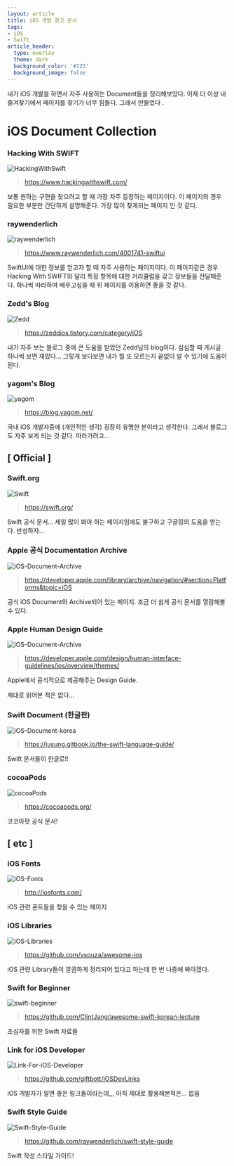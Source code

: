 ```yaml
---
layout: article
title: iOS 개발 참고 문서
tags:
- iOS
- Swift
article_header:
  type: overlay
  theme: dark
  background_color: '#123'
  background_image: false
---
```


내가 iOS 개발을 하면서 자주 사용하는 Document들을 정리해보았다. 이제 더 이상 내 즐겨찾기에서 페이지를 찾기가 너무 힘들다. 그래서 만들었다 .

<!--more-->

# iOS Document Collection



### Hacking With SWIFT

![HackingWithSwift](<https://raw.githubusercontent.com/gwonii/gwonii.github.io/master/img/iOS-Document-Collection/HackingWithSWIFT.png>)



> <https://www.hackingwithswift.com/>

보통 원하는 구현을 찾으려고 할 때 가장 자주 등장하는 페이지이다. 이 페이지의 경우 필요한 부분만 간단하게 설명해준다. 가장 많이 찾게되는 페이지 인 것 같다.



### raywenderlich

![raywenderlich](<https://raw.githubusercontent.com/gwonii/gwonii.github.io/master/img/iOS-Document-Collection/raywenderlich.png>)

> <https://www.raywenderlich.com/4001741-swiftui>

SwiftUI에 대한 정보를 얻고자 할 때 자주 사용하는 페이지이다. 이 페이지같은 경우 Hacking With SWIFT와 달리 특정 항목에 대한 커리큘럼을 갖고 정보들을 전달해준다. 하나씩 따라하며 배우고싶을 때 위 페이지를 이용하면 좋을 것 같다. 





### Zedd's Blog

![Zedd](<https://raw.githubusercontent.com/gwonii/gwonii.github.io/master/img/iOS-Document-Collection/Zedd.png>)

> <https://zeddios.tistory.com/category/iOS>

내가 자주 보는 블로그 중에 큰 도움을 받았던 Zedd님의 blog이다. 심심할 때 게시글 하나씩 보면 재밌다… 그렇게 보다보면 내가 뭘 또 모르는지 끝없이 알 수 있기에 도움이 된다. 



### yagom's Blog

![yagom](<https://raw.githubusercontent.com/gwonii/gwonii.github.io/master/img/iOS-Document-Collection/yagom.png>)

> <https://blog.yagom.net/>

국내 iOS 개발자중에 (개인적인 생각) 굉장히 유명한 분이라고 생각한다. 그래서 블로그도 자주 보게 되는 것 같다. 따라가려고… 







## [ Official ] 

### Swift.org

![Swift](<https://raw.githubusercontent.com/gwonii/gwonii.github.io/master/img/iOS-Document-Collection/Swift.png>)

> <https://swift.org/>

Swift 공식 문서… 제일 많이 봐야 하는 페이지임에도 불구하고 구글링의 도움을 얻는다. 반성하자...



### Apple 공식 Documentation Archive

![iOS-Document-Archive](<https://raw.githubusercontent.com/gwonii/gwonii.github.io/master/img/iOS-Document-Collection/iOS-Document-Archive.png>)

> <https://developer.apple.com/library/archive/navigation/#section=Platforms&topic=iOS>

공식 iOS Document와 Archive되어 있는 페이지. 조금 더 쉽게 공식 문서를 열람해볼 수 있다. 



### Apple Human Design Guide

![iOS-Document-Archive](<https://raw.githubusercontent.com/gwonii/gwonii.github.io/master/img/iOS-Document-Collection/iOS-Document-Archive.png>)

> <https://developer.apple.com/design/human-interface-guidelines/ios/overview/themes/>

Apple에서 공식적으로 제공해주는 Design Guide. 

제대로 읽어본 적은 없다… 



### Swift Document (한글판)

![iOS-Document-korea](<https://raw.githubusercontent.com/gwonii/gwonii.github.io/master/img/iOS-Document-Collection/iOS-Document-korea.png>)

> <https://jusung.gitbook.io/the-swift-language-guide/>

Swift 문서들이 한글로!!



### cocoaPods

![cocoaPods](<https://raw.githubusercontent.com/gwonii/gwonii.github.io/master/img/iOS-Document-Collection/cocoaPods.png>)

> <https://cocoapods.org/>

코코아팟 공식 문서! 







## [ etc ]



### iOS Fonts

![iOS-Fonts](<https://raw.githubusercontent.com/gwonii/gwonii.github.io/master/img/iOS-Document-Collection/iOS-Fonts.png>)

> <http://iosfonts.com/>

iOS 관련 폰트들을 찾을 수 있는 페이지 



### iOS Libraries

![iOS-Libraries](<https://raw.githubusercontent.com/gwonii/gwonii.github.io/master/img/iOS-Document-Collection/iOS-Libraries.png>)

> <https://github.com/vsouza/awesome-ios>

iOS 관련 Library들이 깔끔하게 정리되어 있다고 하는데 한 번 나중에 봐야겠다. 



### Swift for Beginner

![swift-beginner](<https://raw.githubusercontent.com/gwonii/gwonii.github.io/master/img/iOS-Document-Collection/swift-beginner.png>)

> <https://github.com/ClintJang/awesome-swift-korean-lecture>

초심자를 위한 Swift 자료들



### Link for iOS Developer

![Link-For-iOS-Developer](<https://raw.githubusercontent.com/gwonii/gwonii.github.io/master/img/iOS-Document-Collection/Link-For-iOS-Developer.png>)

> <https://github.com/giftbott/iOSDevLinks>

iOS 개발자가 알면 좋은 링크들이라는데,,, 아직 제대로 활용해본적은… 없음 



### Swift Style Guide

![Swift-Style-Guide](<https://raw.githubusercontent.com/gwonii/gwonii.github.io/master/img/iOS-Document-Collection/Swift-Style-Guide.png>)

> <https://github.com/raywenderlich/swift-style-guide>

Swift 작성 스타일 가이드! 















